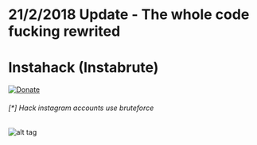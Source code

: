 # 21/2/2018 Update - The whole code fucking rewrited

# Instahack (Instabrute)
[![Donate](https://img.shields.io/badge/Donate-PayPal-green.svg)](https://www.paypal.com/cgi-bin/webscr?cmd=_s-xclick&hosted_button_id=ARVABYAUX3NPC)

###### [*] Hack instagram accounts use bruteforce
![alt tag](https://raw.githubusercontent.com/avramit/instahack/master/screenshot.png)
